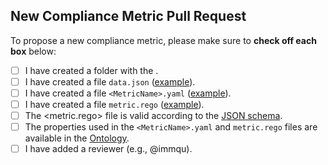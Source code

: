 ## New Compliance Metric Pull Request

To propose a new compliance metric, please make sure to **check off each box** below:

- [ ] I have created a folder with the <MetricName>.
- [ ] I have created a file `data.json` ([example](metrics/TransportEncryption/TransportEncryptionEnabled/data.json)).
- [ ] I have created a file `<MetricName>.yaml` ([example](metrics/TransportEncryption/TransportEncryptionEnabled/TransportEncryptionEnabled.yml)).
- [ ] I have created a file `metric.rego` ([example](metrics/TransportEncryption/TransportEncryptionEnabled/metric.rego)).
- [ ] The <metric.rego> file is valid according to the [JSON schema](metric_schema.json).
- [ ] The properties used in the `<MetricName>.yaml` and `metric.rego` files are available in the [Ontology](ontology/README.md).
- [ ] I have added a reviewer (e.g., @immqu).
